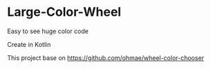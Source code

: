 # Large-Color-Wheel
Easy to see huge color code

Create in Kotlin

This project base on https://github.com/ohmae/wheel-color-chooser
